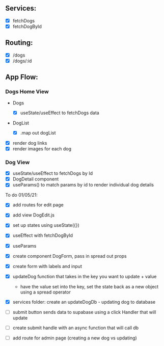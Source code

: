 ## Services:

- [x] fetchDogs
- [x] fetchDogById

## Routing:

- [x] /dogs
- [x] /dogs/:id

## App Flow:

### Dogs Home View

- Dogs

  - [x] useState/useEffect to fetchDogs data

- DogList
  - [x] .map out dogList
- [x] render dog links
- [x] render images for each dog

### Dog View

- [x] useState/useEffect to fetchDogs by Id
- [x] DogDetail component
- [x] useParams() to match params by id to render individual dog details

To do 01/05/21:

- [x] add routes for edit page
- [x] add view DogEdit.js
- [x] set up states using useState({})
- [x] useEffect with fetchDogById
- [x] useParams
- [x] create component DogForm, pass in spread out props
- [x] create form with labels and input
- [x] updateDog function that takes in the key you want to update + value
  - have the value set into the key, set the state back as a new object using a spread operator
- [x] services folder: create an updateDogDb - updating dog to database
- [ ] submit button sends data to supabase using a click Handler that will update
- [ ] create submit handle with an async function that will call db

- [ ] add route for admin page (creating a new dog vs updating)
